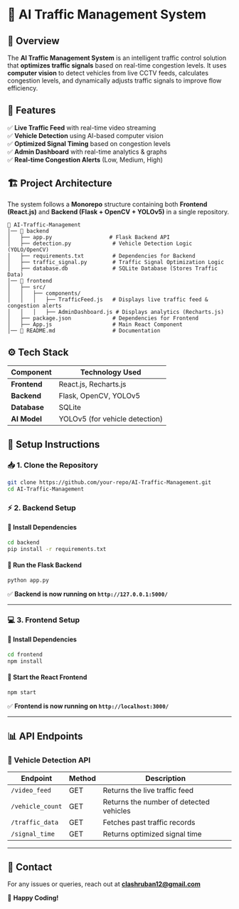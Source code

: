 # 🚦 AI Traffic Management System

## 📌 Overview
The **AI Traffic Management System** is an intelligent traffic control solution that **optimizes traffic signals** based on real-time congestion levels. It uses **computer vision** to detect vehicles from live CCTV feeds, calculates congestion levels, and dynamically adjusts traffic signals to improve flow efficiency.

## 🎯 Features
✅ **Live Traffic Feed** with real-time video streaming  
✅ **Vehicle Detection** using AI-based computer vision  
✅ **Optimized Signal Timing** based on congestion levels  
✅ **Admin Dashboard** with real-time analytics & graphs  
✅ **Real-time Congestion Alerts** (Low, Medium, High)  

## 🏗️ Project Architecture
The system follows a **Monorepo** structure containing both **Frontend (React.js)** and **Backend (Flask + OpenCV + YOLOv5)** in a single repository.

```
📂 AI-Traffic-Management
│── 📂 backend
│   ├── app.py                  # Flask Backend API
│   ├── detection.py             # Vehicle Detection Logic (YOLO/OpenCV)
│   ├── requirements.txt         # Dependencies for Backend
│   ├── traffic_signal.py        # Traffic Signal Optimization Logic
│   ├── database.db              # SQLite Database (Stores Traffic Data)
│── 📂 frontend
│   ├── src/
│   │   ├── components/
│   │   │   ├── TrafficFeed.js   # Displays live traffic feed & congestion alerts
│   │   │   ├── AdminDashboard.js # Displays analytics (Recharts.js)
│   ├── package.json             # Dependencies for Frontend
│   ├── App.js                   # Main React Component
│── 📜 README.md                  # Documentation
```

## ⚙️ Tech Stack
| Component    | Technology Used |
|-------------|----------------|
| **Frontend** | React.js, Recharts.js |
| **Backend** | Flask, OpenCV, YOLOv5 |
| **Database** | SQLite |
| **AI Model** | YOLOv5 (for vehicle detection) |

## 🚀 Setup Instructions

### 📥 1. Clone the Repository
```bash
git clone https://github.com/your-repo/AI-Traffic-Management.git
cd AI-Traffic-Management
```

### ⚡ 2. Backend Setup
#### 🔹 Install Dependencies
```bash
cd backend
pip install -r requirements.txt
```

#### 🔹 Run the Flask Backend
```bash
python app.py
```
✅ **Backend is now running on `http://127.0.0.1:5000/`**

---

### 💻 3. Frontend Setup
#### 🔹 Install Dependencies
```bash
cd frontend
npm install
```

#### 🔹 Start the React Frontend
```bash
npm start
```
✅ **Frontend is now running on `http://localhost:3000/`**

---

## 📊 API Endpoints

### 🚗 Vehicle Detection API
| Endpoint                  | Method | Description |
|---------------------------|--------|-------------|
| `/video_feed`             | GET    | Returns the live traffic feed |
| `/vehicle_count`          | GET    | Returns the number of detected vehicles |
| `/traffic_data`           | GET    | Fetches past traffic records |
| `/signal_time`            | GET    | Returns optimized signal time |

---

## 📧 Contact
For any issues or queries, reach out at **clashruban12@gmail.com**  

🚀 **Happy Coding!**
